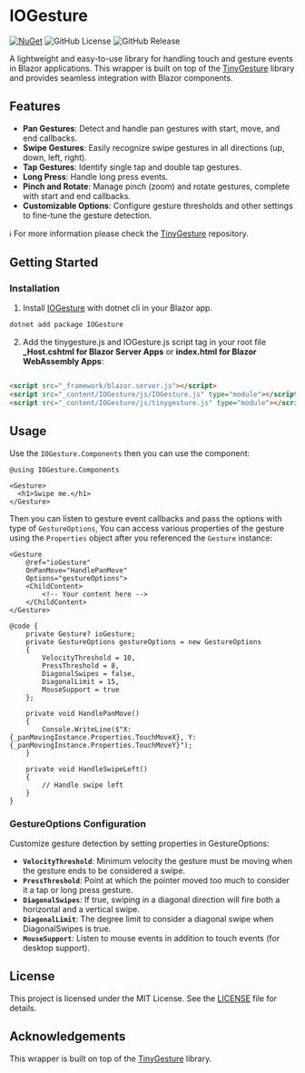 # IOGesture
[![NuGet](https://img.shields.io/nuget/dt/IOGesture?logo=nuget)](https://www.nuget.org/packages/IOGesture)
![GitHub License](https://img.shields.io/github/license/iolitetech/IOGesture)
![GitHub Release](https://img.shields.io/github/v/release/iolitetech/IOGesture)


A lightweight and easy-to-use library for handling touch and gesture events in Blazor applications. This wrapper is built on top of the [TinyGesture](https://github.com/sciactive/tinygesture) library and provides seamless integration with Blazor components.

## Features
- **Pan Gestures**: Detect and handle pan gestures with start, move, and end callbacks.
- **Swipe Gestures**: Easily recognize swipe gestures in all directions (up, down, left, right).
- **Tap Gestures**: Identify single tap and double tap gestures.
- **Long Press**: Handle long press events.
- **Pinch and Rotate**: Manage pinch (zoom) and rotate gestures, complete with start and end callbacks.
- **Customizable Options**: Configure gesture thresholds and other settings to fine-tune the gesture detection.

:information_source: For more information please check the [TinyGesture](https://github.com/sciactive/tinygesture) repository.
## Getting Started
### Installation
1. Install [IOGesture](https://www.nuget.org/packages/IOGesture) with dotnet cli in your Blazor app.

  ```sh
  dotnet add package IOGesture 
  ```

2. Add the tinygesture.js and IOGesture.js script tag in your root file **_Host.cshtml for Blazor Server Apps** or **index.html for Blazor WebAssembly Apps**:
  ```html

  <script src="_framework/blazor.server.js"></script>
  <script src="_content/IOGesture/js/IOGesture.js" type="module"></script>
  <script src="_content/IOGesture/js/tinygesture.js" type="module"></script>
  ```
## Usage
Use the `IOGesture.Components` then you can use the component: 
```Razor
@using IOGesture.Components

<Gesture>
  <h1>Swipe me.</h1>
</Gesture>
```
Then you can listen to gesture event callbacks and pass the options with type of `GestureOptions`, You can access various properties of the gesture using the `Properties` object after you referenced the `Gesture` instance:
```Razor
<Gesture 
    @ref="ioGesture"
    OnPanMove="HandlePanMove"
    Options="gestureOptions">
    <ChildContent>
        <!-- Your content here -->
    </ChildContent>
</Gesture>

@code {
    private Gesture? ioGesture;
    private GestureOptions gestureOptions = new GestureOptions
    {
        VelocityThreshold = 10,
        PressThreshold = 8,
        DiagonalSwipes = false,
        DiagonalLimit = 15,
        MouseSupport = true
    };

    private void HandlePanMove()
    {
        Console.WriteLine($"X: {_panMovingInstance.Properties.TouchMoveX}, Y: {_panMovingInstance.Properties.TouchMoveY}");
    }

    private void HandleSwipeLeft()
    {
        // Handle swipe left
    }
}
```
### GestureOptions Configuration
Customize gesture detection by setting properties in GestureOptions:

- **`VelocityThreshold`**: Minimum velocity the gesture must be moving when the gesture ends to be considered a swipe.
- **`PressThreshold`**: Point at which the pointer moved too much to consider it a tap or long press gesture.
- **`DiagonalSwipes`**: If true, swiping in a diagonal direction will fire both a horizontal and a vertical swipe.
- **`DiagonalLimit`**: The degree limit to consider a diagonal swipe when DiagonalSwipes is true.
- **`MouseSupport`**: Listen to mouse events in addition to touch events (for desktop support).

## License
This project is licensed under the MIT License. See the [LICENSE](https://github.com/iolitetech/IOGesture/blob/master/LICENSE.txt) file for details.

## Acknowledgements
This wrapper is built on top of the [TinyGesture](https://github.com/sciactive/tinygesture) library.
